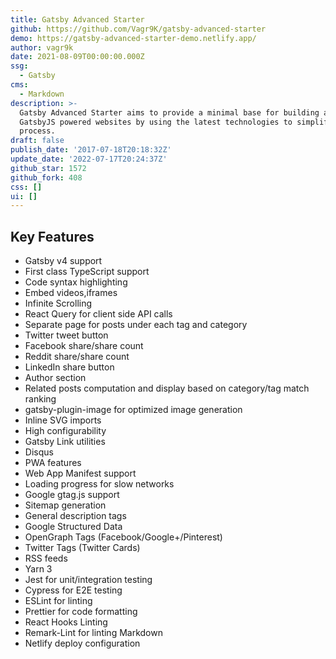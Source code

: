 ```yaml
---
title: Gatsby Advanced Starter
github: https://github.com/Vagr9K/gatsby-advanced-starter
demo: https://gatsby-advanced-starter-demo.netlify.app/
author: vagr9k
date: 2021-08-09T00:00:00.000Z
ssg:
  - Gatsby
cms:
  - Markdown
description: >-
  Gatsby Advanced Starter aims to provide a minimal base for building advanced
  GatsbyJS powered websites by using the latest technologies to simplify your
  process.
draft: false
publish_date: '2017-07-18T20:18:32Z'
update_date: '2022-07-17T20:24:37Z'
github_star: 1572
github_fork: 408
css: []
ui: []
---
```

## Key Features

- Gatsby v4 support
- First class TypeScript support
- Code syntax highlighting
- Embed videos,iframes
- Infinite Scrolling
- React Query for client side API calls
- Separate page for posts under each tag and category
- Twitter tweet button
- Facebook share/share count
- Reddit share/share count
- LinkedIn share button
- Author section
- Related posts computation and display based on category/tag match ranking
- gatsby-plugin-image for optimized image generation
- Inline SVG imports
- High configurability
- Gatsby Link utilities
- Disqus
- PWA features
- Web App Manifest support
- Loading progress for slow networks
- Google gtag.js support
- Sitemap generation
- General description tags
- Google Structured Data
- OpenGraph Tags (Facebook/Google+/Pinterest)
- Twitter Tags (Twitter Cards)
- RSS feeds
- Yarn 3
- Jest for unit/integration testing
- Cypress for E2E testing
- ESLint for linting
- Prettier for code formatting
- React Hooks Linting
- Remark-Lint for linting Markdown
- Netlify deploy configuration
